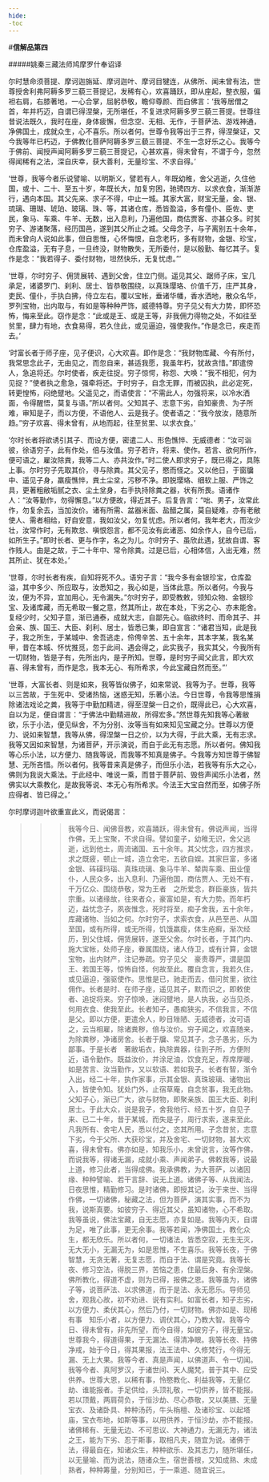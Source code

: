 ```yaml
---
hide:
-toc
---
```


#**信解品第四**

#####姚秦三藏法师鸠摩罗什奉诏译

尔时慧命须菩提、摩诃迦旃延、摩诃迦叶、摩诃目犍连，从佛所、闻未曾有法，世尊授舍利弗阿耨多罗三藐三菩提记，发稀有心，欢喜踊跃，即从座起，整衣服，偏袒右肩，右膝著地，一心合掌，屈躬恭敬，瞻仰尊颜、而白佛言：‘我等居僧之首，年并朽迈，自谓已得涅槃，无所堪任，不复进求阿耨多罗三藐三菩提。世尊往昔说法既久，我时在座，身体疲懈，但念空、无相、无作，于菩萨法、游戏神通，净佛国土，成就众生，心不喜乐。所以者何。世尊令我等出于三界，得涅槃证，又今我等年已朽迈，于佛教化菩萨阿耨多罗三藐三菩提、不生一念好乐之心。我等今于佛前、闻授声闻阿耨多罗三藐三菩提记，心甚欢喜，得未曾有，不谓于今，忽然得闻稀有之法，深自庆幸，获大善利，无量珍宝、不求自得。’

‘世尊，我等今者乐说譬喻、以明斯义，譬若有人，年既幼稚，舍父逃逝，久住他国，或十、二十、至五十岁，年既长大，加复穷困，驰骋四方、以求衣食，渐渐游行，遇向本国。其父先来、求子不得，中止一城。其家大富，财宝无量，金、银、琉璃、珊瑚、琥珀、玻璃、珠、等，其诸仓库，悉皆盈溢，多有僮仆、臣佐、吏民，象马、车乘、牛羊、无数，出入息利，乃遍他国，商估贾客、亦甚众多。时贫穷子、游诸聚落，经历国邑，遂到其父所止之城。父母念子，与子离别五十余年，而未曾向人说如此事，但自思惟，心怀悔恨，自念老朽，多有财物，金银、珍宝，仓库盈溢，无有子息，一旦终没，财物散失，无所委付，是以殷勤、每忆其子。复作是念：“我若得子、委付财物，坦然快乐，无复忧虑。”’

‘世尊，尔时穷子、佣赁展转、遇到父舍，住立门侧。遥见其父、踞师子床，宝几承足，诸婆罗门、刹利、居士、皆恭敬围绕，以真珠璎珞、价值千万，庄严其身，吏民、僮仆，手执白拂，侍立左右。覆以宝帐，垂诸华幡，香水洒地，散众名华，罗列宝物，出内取与，有如是等种种严饰，威德特尊。穷子见父有大力势，即怀恐怖，悔来至此。窃作是念：“此或是王、或是王等，非我佣力得物之处，不如往至贫里，肆力有地，衣食易得，若久住此，或见逼迫，强使我作。”作是念已，疾走而去。’

‘时富长者于师子座，见子便识，心大欢喜。即作是念：“我财物库藏、今有所付，我常思念此子，无由见之，而忽自来，甚适我愿，我虽年朽，犹故贪惜。”即遣傍人，急追将还。尔时使者，疾走往捉。穷子惊愕，称怨、大唤：“我不相犯，何为见捉？”使者执之愈急，强牵将还。于时穷子，自念无罪，而被囚执，此必定死，转更惶怖，闷绝躄地。父遥见之，而语使言：“不需此人，勿强将来，以冷水洒面，令得醒悟，莫复与语。”所以者何。父知其子、志意下劣，自知豪贵、为子所难，审知是子，而以方便，不语他人、云是我子。使者语之：“我今放汝，随意所趋。”穷子欢喜、得未曾有，从地而起，往至贫里、以求衣食。’

‘尔时长者将欲诱引其子、而设方便，密遣二人、形色憔悴、无威德者：“汝可诣彼，徐语穷子，此有作处，倍与汝值。穷子若许，将来、使作。若言、欲何所作，便可语之，雇汝除粪，我等二人、亦共汝作。”时二使人即求穷子，既已得之，具陈上事。尔时穷子先取其价，寻与除粪。其父见子，愍而怪之。又以他日，于窗牖中、遥见子身，羸瘦憔悴，粪土尘坌，污秽不净。即脱璎珞、细软上服、严饰之具，更著粗敝垢腻之衣、尘土坌身，右手执持除粪之器，状有所畏。语诸作人：“汝等勤作，勿得懈息。”以方便故，得近其子。后复告言：“咄、男子，汝常此作，勿复余去，当加汝价。诸有所需、盆器米面、盐醋之属，莫自疑难，亦有老敝使人、需者相给，好自安意，我如汝父，勿复忧虑。所以者何。我年老大，而汝少壮，汝常作时，无有欺怠、嗔恨怨言，都不见汝有此诸恶、如余作人，自今已后，如所生子。”即时长者、更与作字，名之为儿。尔时穷子、虽欣此遇，犹故自谓、客作贱人。由是之故，于二十年中、常令除粪。过是已后，心相体信，入出无难，然其所止、犹在本处。’

‘世尊，尔时长者有疾，自知将死不久。语穷子言：“我今多有金银珍宝，仓库盈溢，其中多少、所应取与，汝悉知之，我心如是，当体此意。所以者何。今我与汝，便为不异，宜加用心，无令漏失。”尔时穷子，即受教敕，领知众物、金银珍宝、及诸库藏，而无希取一餐之意，然其所止，故在本处，下劣之心、亦未能舍。复经少时，父知子意，渐已通泰，成就大志，自鄙先心。临欲终时、而命其子、并会亲、族、国王、大臣、刹利、居士，皆悉已集，即自宣言：“诸君当知，此是我子，我之所生，于某城中、舍吾逃走，伶俜辛苦、五十余年，其本字某，我名某甲，昔在本城、怀忧推觅，忽于此间、遇会得之，此实我子，我实其父，今我所有一切财物，皆是子有，先所出内，是子所知。世尊，是时穷子闻父此言，即大欢喜、得未曾有，而作是念，我本无心、有所希求，今此宝藏自然而至。”’

‘世尊，大富长者、则是如来，我等皆似佛子，如来常说、我等为子。世尊，我等以三苦故，于生死中、受诸热恼，迷惑无知，乐著小法。今日世尊，令我等思惟捐除诸法戏论之粪，我等于中勤加精进，得至涅槃一日之价，既得此已，心大欢喜，自以为足，便自谓言：“于佛法中勤精进故，所得宏多。”然世尊先知我等心著敝欲，乐于小法，便见纵舍，不为分别、汝等当有如来知见宝藏之分。世尊以方便力、说如来智慧，我等从佛，得涅槃一日之价，以为大得，于此大乘，无有志求。我等又因如来智慧，为诸菩萨，开示演说，而自于此无有志愿。所以者何。佛知我等心乐小法，以方便力、随我等说，而我等不知真是佛子。今我等方知世尊于佛智慧、无所吝惜。所以者何。我等昔来真是佛子，而但乐小法，若我等有乐大之心，佛则为我说大乘法。于此经中、唯说一乘，而昔于菩萨前、毁呰声闻乐小法者，然佛实以大乘教化，是故我等说、本无心有所希求。今法王大宝自然而至，如佛子所应得者、皆已得之。’

尔时摩诃迦叶欲重宣此义，而说偈言：

>>> 我等今日、闻佛音教，欢喜踊跃，得未曾有。佛说声闻，当得作佛，无上宝聚，不求自得。譬如童子，幼稚无识，舍父逃逝，远到他土，周流诸国、五十余年。其父忧念，四方推求，求之既疲，顿止一城，造立舍宅，五欲自娱。其家巨富，多诸金银、砗磲玛瑙、真珠琉璃、象马牛羊、辇舆车乘、田业僮仆，人民众多，出入息利、乃遍他国，商估贾人、无处不有，千万亿众、围绕恭敬，常为王者　之所爱念，群臣豪族，皆共宗重。以诸缘故，往来者众，豪富如是，有大力势。而年朽迈，益忧念子，夙夜惟念，死时将至，痴子舍我，五十余年，库藏诸物、当如之何。尔时穷子，求索衣食，从邑至邑、从国至国，或有所得，或无所得，饥饿羸瘦，体生疮癣，渐次经历，到父住城，佣赁展转，遂至父舍。尔时长者，于其门内、施大宝帐，处师子座，眷属围绕，诸人侍卫，或有计算，金银宝物，出内财产，注记券疏。穷子见父　豪贵尊严，谓是国王、若国王等，惊怖自怪，何故至此。覆自念言，我若久住，或见逼迫，强驱使作。思惟是已，驰走而去，借问贫里，欲往佣作。长者是时、在师子座，遥见其子，默而识之，即敕使者、追捉将来。穷子惊唤，迷闷躄地，是人执我，必当见杀，何用衣食、使我至此。长者知子，愚痴狭劣，不信我言，不信是父。即以方便，更遣余人，眇目矬陋、无威德者，汝可语之，云当相雇，除诸粪秽，倍与汝价。穷子闻之，欢喜随来，为除粪秽，净诸房舍。长者于牖、常见其子，念子愚劣，乐为鄙事。于是长者　著敝垢衣，执除粪器，往到子所，方便附近，语令勤作。既益汝价，并涂足油，饮食充足，荐席厚暖，
如是苦言、汝当勤作，又以软语、若如我子。长者有智，渐令入出，经二十年，执作家事，示其金银、真珠玻璃、诸物出入，皆使令知。犹处门外，止宿草庵，自念贫事，我无此物。父知子心，渐已广大，欲与财物，即聚亲族、国王大臣、刹利居士。于此大众，说是我子，舍我他行、经五十岁，自见子来、已二十年，昔于某城，而失是子，周行求索，遂来至此。凡我所有、舍宅人民，悉以付之，恣其所用。子念昔贫，志意下劣，今于父所、大获珍宝，并及舍宅、一切财物，甚大欢喜，得未曾有。佛亦如是，知我乐小，未曾说言，汝等作佛，而说我等，得诸无漏，成就小乘、声闻弟子。佛敕我等，说最上道，修习此者，当得成佛。我承佛教，为大菩萨，以诸因缘、种种譬喻、若干言辞、说无上道。诸佛子等、从我闻法，日夜思惟，精勤修习。是时诸佛，即授其记，汝于来世、当得作佛，一切诸佛，秘藏之法，但为菩萨，演其实事，而不为我，说斯真要。如彼穷子、得近其父，虽知诸物，心不希取。我等虽说，佛法宝藏，自无志愿，亦复如是。我等内灭，自谓为足，唯了此事，更无余事。我等若闻，净佛国土，教化众生，都无欣乐。所以者何，一切诸法，皆悉空寂，无生无灭，无大无小，无漏无为，如是思惟，不生喜乐。我等长夜，于佛智慧，无贪无著，无复志愿，而自于法、谓是究竟。我等长夜、修习空法，得脱三界，苦恼之患，住最后身、有余涅槃。佛所教化，得道不虚，则为已得，报佛之恩。我等虽为，诸佛子等，说菩萨法、以求佛道，而于是法、永无愿乐。导师见舍，观我心故，初不劝进、说有实利。如富长者，知子志劣，以方便力、柔伏其心，然后乃付，一切财物。佛亦如是、现稀有事　知乐小者，以方便力、调伏其心，乃教大智。我等今日、得未曾有，非先所望，而今自得，如彼穷子，得无量宝。世尊我今，得道得果，于无漏法、得清净眼。我等长夜、持佛净戒，始于今日，得其果报，法王法中、久修梵行，今得无漏、无上大果。我等今者、真是声闻，以佛道声、令一切闻。我等今者、真阿罗汉，于诸世间、天人魔梵，普于其中、应受供养。世尊大恩，以稀有事，怜愍教化、利益我等，无量亿劫、谁能报者。手足供给，头顶礼敬，一切供养，皆不能报。若以顶戴，两肩荷负，于恒沙劫、尽心恭敬，又以美膳、无量宝衣、及诸卧具、种种汤药，牛头栴檀、及诸珍宝、以起塔庙，宝衣布地，如斯等事，以用供养，于恒沙劫，亦不能报。诸佛稀有、无量无边、不可思议、大神通力，无漏无为，诸法之王，能为下劣、忍于斯事，取相凡夫，随宜为说。诸佛于法，得最自在，知诸众生，种种欲乐、及其志力，随所堪任，以无量喻、而为说法，随诸众生，宿世善根，又知成熟、未成熟者，种种筹量，分别知已，于一乘道、随宜说三。